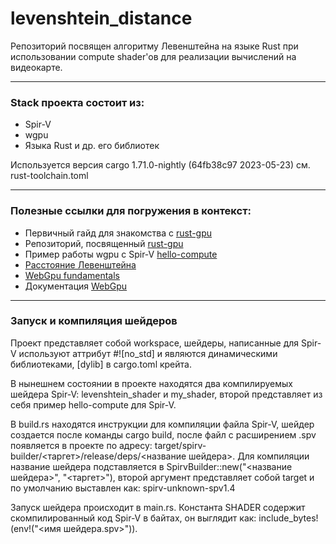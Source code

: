 # levenshtein_distance

Репозиторий посвящен алгоритму Левенштейна на языке Rust при использовании compute shader'ов для реализации вычислений на видеокарте. 

---

### Stack проекта состоит из:
* Spir-V
* wgpu
* Языка Rust и др. его библиотек

Используется версия cargo 1.71.0-nightly (64fb38c97 2023-05-23) см. rust-toolchain.toml

---

### Полезные ссылки для погружения в контекст:
* Первичный гайд для знакомства с [rust-gpu](https://rust-gpu.github.io/rust-gpu/book/platform-support.html)
* Репозиторий, посвященный [rust-gpu](https://github.com/Rust-GPU/rust-gpu?tab=readme-ov-file)
* Пример работы wgpu с Spir-V [hello-compute](https://github.com/gfx-rs/wgpu-rs/blob/master/examples/hello-compute/main.rs)
* [Расстояние Левенштейна](https://ru.wikipedia.org/wiki/Расстояние_Левенштейна#Формула)
* [WebGpu fundamentals](https://webgpufundamentals.org)
* Документация [WebGpu](https://www.w3.org/TR/webgpu/)

---
### Запуск и компиляция шейдеров

Проект представляет собой workspace, шейдеры, написанные для Spir-V используют аттрибут #![no_std] и являются динамическими библиотеками, [dylib] в cargo.toml крейта. 

В нынешнем состоянии в проекте находятся два компилируемых шейдера Spir-V: levenshtein_shader и my_shader, второй представляет из себя пример hello-compute для Spir-V.

В build.rs находятся инструкции для компиляции файла Spir-V, шейдер создается после команды cargo build, после файл с расширением .spv появляется в проекте по адресу: target/spirv-builder/<таргет>/release/deps/<название шейдера>. Для компиляции название шейдера подставляется в SpirvBuilder::new("<название шейдера>", "<таргет>"), второй аргумент представляет собой target и по умолчанию выставлен как: spirv-unknown-spv1.4

Запуск шейдера происходит в main.rs. Константа SHADER содержит скомпилированный код Spir-V в байтах, он выглядит как: include_bytes!(env!("<имя шейдера.spv>")).